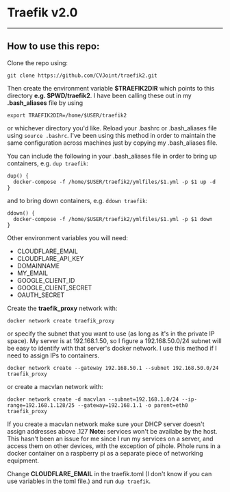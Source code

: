 # Traefik v2.0

-------

## How to use this repo:

Clone the repo using:

  `git clone https://github.com/CVJoint/traefik2.git`
 
Then create the environment variable **$TRAEFIK2DIR** which points to this directory **e.g. $PWD/traefik2**. I have been calling these out in my **.bash_aliases** file by using

  `export TRAEFIK2DIR=/home/$USER/traefik2`

or whichever directory you'd like. Reload your .bashrc or .bash_aliases file using `source .bashrc`. I've been using this method in order to maintain the same configuration across machines just by copying my .bash_aliases file.

You can include the following in your .bash_aliases file in order to bring up containers, e.g. `dup traefik`:

  ```
  dup() {
    docker-compose -f /home/$USER/traefik2/ymlfiles/$1.yml -p $1 up -d
  }
  ```

and to bring down containers, e.g. `ddown traefik`:

  ```
  ddown() {
    docker-compose -f /home/$USER/traefik2/ymlfiles/$1.yml -p $1 down
  }
  ```

Other environment variables you will need:

 - CLOUDFLARE_EMAIL
 - CLOUDFLARE_API_KEY
 - DOMAINNAME
 - MY_EMAIL
 - GOOGLE_CLIENT_ID
 - GOOGLE_CLIENT_SECRET
 - OAUTH_SECRET

Create the **traefik_proxy** network with:

  `docker network create traefik_proxy`

or specify the subnet that you want to use (as long as it's in the private IP space). My server is at 192.168.1.50, so I figure a 192.168.50.0/24 subnet will be easy to identify with that server's docker network. I use this method if I need to assign IPs to containers.

  `docker network create --gateway 192.168.50.1 --subnet 192.168.50.0/24 traefik_proxy`

or create a macvlan network with:

  `docker network create -d macvlan --subnet=192.168.1.0/24 --ip-range=192.168.1.128/25 --gateway=192.168.1.1 -o parent=eth0 traefik_proxy`

  If you create a macvlan network make sure your DHCP server doesn't assign
  addresses above .127  **Note:** services won't be availabe by the host. This
  hasn't been an issue for me since I run my services on a server, and access
  them on other devices, with the exception of pihole.
  Pihole runs in a docker container on a raspberry pi as a separate piece of
  networking equipment.


Change **CLOUDFLARE_EMAIL** in the traefik.toml (I don't know if you can use variables in the toml file.) and run `dup traefik`.

